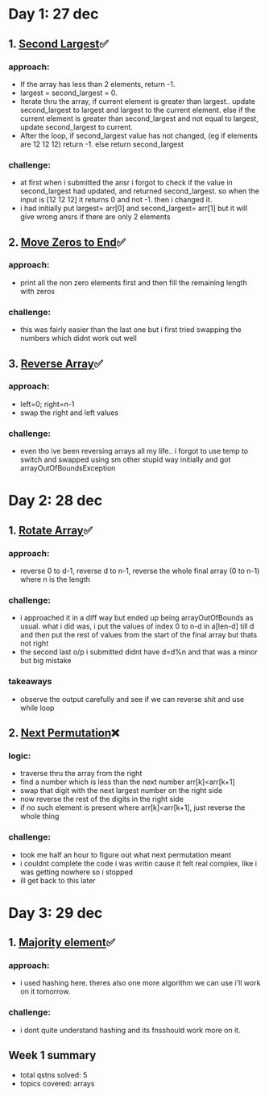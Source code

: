 # Day 1: 27 dec
## 1. [Second Largest](https://www.geeksforgeeks.org/batch/gfg-160-problems/track/arrays-gfg-160/problem/second-largest3735)✅
### approach: <br/>
  - If the array has less than 2 elements, return -1. <br/>
  - largest = second_largest = 0. <br/>
  - Iterate thru the array, if current element is greater than largest.. update second_largest to largest and largest to the current element. else if the current element is greater than second_largest and not equal to largest, update second_largest to current. <br/>
  - After the loop, if second_largest value has not changed, (eg if elements are 12 12 12) return -1. else return second_largest
### challenge: <br/>
  - at first when i submitted the ansr i forgot to check if the value in second_largest had updated, and returned second_largest. so when the input is [12 12 12] it returns 0 and not -1. then i changed it.
  - i had initially put largest= arr[0] and second_largest= arr[1] but it will give wrong ansrs if there are only 2 elements

## 2. [Move Zeros to End](https://www.geeksforgeeks.org/batch/gfg-160-problems/track/arrays-gfg-160/problem/move-all-zeroes-to-end-of-array0751)✅
### approach: <br/>
- print all the non zero elements first and then fill the remaining length with zeros
### challenge: <br/>
- this was fairly easier than the last one but i first tried swapping the numbers which didnt work out well

## 3. [Reverse Array](https://www.geeksforgeeks.org/batch/gfg-160-problems/track/arrays-gfg-160/problem/reverse-an-array)✅
### approach: <br/>
- left=0; right=n-1
- swap the right and left values
### challenge: <br/>
- even tho ive been reversing arrays all my life.. i forgot to use temp to switch and swapped using sm other stupid way initially and got arrayOutOfBoundsException

# Day 2: 28 dec
## 1. [Rotate Array](https://www.geeksforgeeks.org/batch/gfg-160-problems/track/arrays-gfg-160/problem/rotate-array-by-n-elements-1587115621)✅
### approach: <br/>
- reverse 0 to d-1, reverse d to n-1, reverse the whole final array (0 to n-1) where n is the length
### challenge: <br/>
- i approached it in a diff way but ended up being arrayOutOfBounds as usual. what i did was, i put the values of index 0 to n-d in a[len-d] till d and then put the rest of values from the start of the final array but thats not right
- the second last o/p i submitted didnt have d=d%n and that was a minor but big mistake
### takeaways <br/>
- observe the output carefully and see if we can reverse shit and use while loop

## 2. [Next Permutation](https://www.geeksforgeeks.org/batch/gfg-160-problems/track/arrays-gfg-160/problem/next-permutation5226)❌
### logic: <br/>
- traverse thru the array from the right
- find a number which is less than the next number arr[k]<arr[k+1]
- swap that digit with the next largest number on the right side
- now reverse the rest of the digits in the right side
- if no such element is present where arr[k]<arr[k+1], just reverse the whole thing
### challenge: <br/>
- took me half an hour to figure out what next permutation meant
- i couldnt complete the code i was writin cause it felt real complex, like i was getting nowhere so i stopped
- ill get back to this later

# Day 3: 29 dec
## 1. [Majority element](https://www.geeksforgeeks.org/batch/gfg-160-problems/track/arrays-gfg-160/problem/majority-vote)✅
### approach: <br/>
- i used hashing here. theres also one more algorithm we can use i'll work on it tomorrow.
### challenge: <br/>
- i dont quite understand hashing and its fnsshould work more on it.











## Week 1 summary
- total qstns solved: 5
- topics covered: arrays
